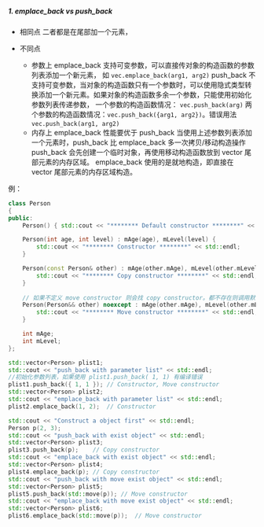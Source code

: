 ##### 1. emplace_back vs push_back

- 相同点
  二者都是在尾部加一个元素，

- 不同点
  - 参数上
    emplace_back 支持可变参数，可以直接传对象的构造函数的参数列表添加一个新元素，
    如 `vec.emplace_back(arg1, arg2)`
    push_back 不支持可变参数，当对象的构造函数只有一个参数时，可以使用隐式类型转换添加一个新元素。如果对象的构造函数多余一个参数，只能使用初始化参数列表传递参数，
    一个参数的构造函数情况： `vec.push_back(arg)` 
    两个参数的构造函数情况：`vec.push_back({arg1, arg2})`。错误用法`vec.push_back(arg1, arg2)`
  - 内存上 emplace_back 性能要优于 push_back
    当使用上述参数列表添加一个元素时，push_back 比 emplace_back 多一次拷贝/移动构造操作
    push_back 会先创建一个临时对象，再使用移动构造函数放到 vector 尾部元素的内存区域。
    emplace_back 使用的是就地构造，即直接在 vector 尾部元素的内存区域构造。

例：

```c++
class Person
{
public:
    Person() { std::cout << "******** Default constructor ********" << std::endl;}

    Person(int age, int level) : mAge(age), mLevel(level) { 
        std::cout << "******** Constructor ********" << std::endl;
    }

    Person(const Person& other) : mAge(other.mAge), mLevel(other.mLevel) {
        std::cout << "******** Copy constructor ********" << std::endl;
    }
	
    // 如果不定义 move constructor 则会找 copy constructor。都不存在则调用默认移动/拷贝
    Person(Person&& other) noexcept : mAge(other.mAge), mLevel(other.mLevel) {
        std::cout << "******** Move constructor ********" << std::endl;
    }

    int mAge;
    int mLevel;
};

std::vector<Person> plist1;
std::cout << "push_back with parameter list" << std::endl;
//初始化参数列表，如果使用 plist1.push_back( 1, 1) 有编译错误
plist1.push_back({ 1, 1 });	// Constructor, Move constructor
std::vector<Person> plist2;
std::cout << "emplace_back with parameter list" << std::endl;
plist2.emplace_back(1, 2);	// Constructor

std::cout << "Construct a object first" << std::endl;
Person p(2, 3);
std::cout << "push_back with exist object" << std::endl;
std::vector<Person> plist3;
plist3.push_back(p);	// Copy constructor
std::cout << "emplace_back with exist object" << std::endl;
std::vector<Person> plist4;
plist4.emplace_back(p);	// Copy constructor
std::cout << "push_back with move exist object" << std::endl;
std::vector<Person> plist5;
plist5.push_back(std::move(p));	// Move constructor
std::cout << "emplace_back with move exist object" << std::endl;
std::vector<Person> plist6;
plist6.emplace_back(std::move(p));	// Move constructor

```

